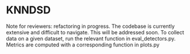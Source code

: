 # KNNDSD
Note for reviewers: refactoring in progress. The codebase is currently extensive and difficult to navigate. This will be addressed soon.
To collect data on a given dataset, run the relevant function in eval_detectors.py. Metrics are computed with a corresponding function in plots.py
